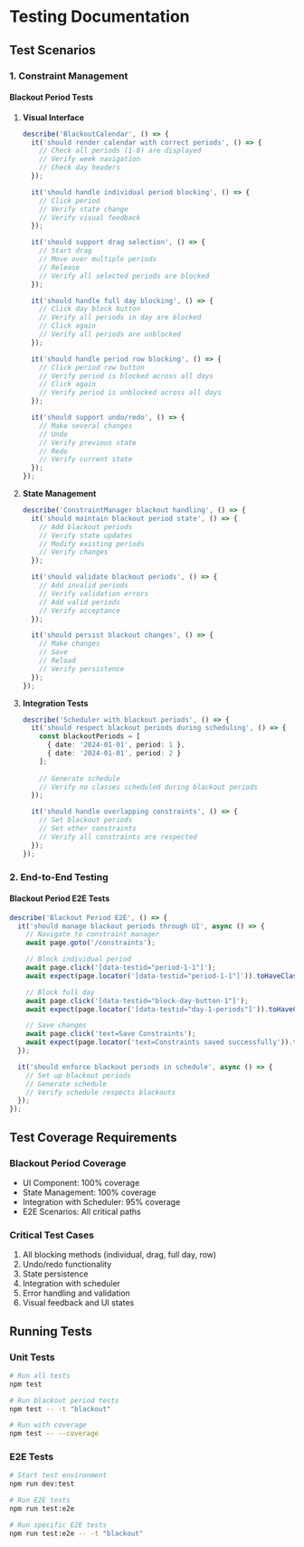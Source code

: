 # Testing Documentation

## Test Scenarios

### 1. Constraint Management

#### Blackout Period Tests
1. **Visual Interface**
   ```typescript
   describe('BlackoutCalendar', () => {
     it('should render calendar with correct periods', () => {
       // Check all periods (1-8) are displayed
       // Verify week navigation
       // Check day headers
     });

     it('should handle individual period blocking', () => {
       // Click period
       // Verify state change
       // Verify visual feedback
     });

     it('should support drag selection', () => {
       // Start drag
       // Move over multiple periods
       // Release
       // Verify all selected periods are blocked
     });

     it('should handle full day blocking', () => {
       // Click day block button
       // Verify all periods in day are blocked
       // Click again
       // Verify all periods are unblocked
     });

     it('should handle period row blocking', () => {
       // Click period row button
       // Verify period is blocked across all days
       // Click again
       // Verify period is unblocked across all days
     });

     it('should support undo/redo', () => {
       // Make several changes
       // Undo
       // Verify previous state
       // Redo
       // Verify current state
     });
   });
   ```

2. **State Management**
   ```typescript
   describe('ConstraintManager blackout handling', () => {
     it('should maintain blackout period state', () => {
       // Add blackout periods
       // Verify state updates
       // Modify existing periods
       // Verify changes
     });

     it('should validate blackout periods', () => {
       // Add invalid periods
       // Verify validation errors
       // Add valid periods
       // Verify acceptance
     });

     it('should persist blackout changes', () => {
       // Make changes
       // Save
       // Reload
       // Verify persistence
     });
   });
   ```

3. **Integration Tests**
   ```typescript
   describe('Scheduler with blackout periods', () => {
     it('should respect blackout periods during scheduling', () => {
       const blackoutPeriods = [
         { date: '2024-01-01', period: 1 },
         { date: '2024-01-01', period: 2 }
       ];
       
       // Generate schedule
       // Verify no classes scheduled during blackout periods
     });

     it('should handle overlapping constraints', () => {
       // Set blackout periods
       // Set other constraints
       // Verify all constraints are respected
     });
   });
   ```

### 2. End-to-End Testing

#### Blackout Period E2E Tests
```typescript
describe('Blackout Period E2E', () => {
  it('should manage blackout periods through UI', async () => {
    // Navigate to constraint manager
    await page.goto('/constraints');

    // Block individual period
    await page.click('[data-testid="period-1-1"]');
    await expect(page.locator('[data-testid="period-1-1"]')).toHaveClass(/bg-foreground/);

    // Block full day
    await page.click('[data-testid="block-day-button-1"]');
    await expect(page.locator('[data-testid="day-1-periods"]')).toHaveClass(/all-blocked/);

    // Save changes
    await page.click('text=Save Constraints');
    await expect(page.locator('text=Constraints saved successfully')).toBeVisible();
  });

  it('should enforce blackout periods in schedule', async () => {
    // Set up blackout periods
    // Generate schedule
    // Verify schedule respects blackouts
  });
});
```

## Test Coverage Requirements

### Blackout Period Coverage
- UI Component: 100% coverage
- State Management: 100% coverage
- Integration with Scheduler: 95% coverage
- E2E Scenarios: All critical paths

### Critical Test Cases
1. All blocking methods (individual, drag, full day, row)
2. Undo/redo functionality
3. State persistence
4. Integration with scheduler
5. Error handling and validation
6. Visual feedback and UI states

## Running Tests

### Unit Tests
```bash
# Run all tests
npm test

# Run blackout period tests
npm test -- -t "blackout"

# Run with coverage
npm test -- --coverage
```

### E2E Tests
```bash
# Start test environment
npm run dev:test

# Run E2E tests
npm run test:e2e

# Run specific E2E tests
npm run test:e2e -- -t "blackout"
``` 